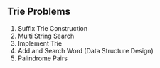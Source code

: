 ## Trie Problems

1. Suffix Trie Construction
2. Multi String Search
3. Implement Trie
4. Add and Search Word (Data Structure Design)
5. Palindrome Pairs